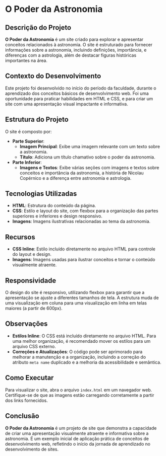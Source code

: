 # O Poder da Astronomia

## Descrição do Projeto

**O Poder da Astronomia** é um site criado para explorar e apresentar conceitos relacionados à astronomia. O site é estruturado para fornecer informações sobre a astronomia, incluindo definições, importância, e diferenças com a astrologia, além de destacar figuras históricas importantes na área.

## Contexto do Desenvolvimento

Este projeto foi desenvolvido no início do período da faculdade, durante o aprendizado dos conceitos básicos de desenvolvimento web. Foi uma oportunidade para praticar habilidades em HTML e CSS, e para criar um site com uma apresentação visual impactante e informativa.

## Estrutura do Projeto

O site é composto por:

- **Parte Superior**: 
  - **Imagem Principal**: Exibe uma imagem relevante com um texto sobre a astronomia.
  - **Título**: Adiciona um título chamativo sobre o poder da astronomia.
- **Parte Inferior**:
  - **Imagens e Textos**: Exibe várias seções com imagens e textos sobre conceitos e importância da astronomia, a história de Nicolau Copérnico e a diferença entre astronomia e astrologia.

## Tecnologias Utilizadas

- **HTML**: Estrutura do conteúdo da página.
- **CSS**: Estilo e layout do site, com flexbox para a organização das partes superiores e inferiores e design responsivo.
- **Imagens**: Imagens ilustrativas relacionadas ao tema da astronomia.

## Recursos

- **CSS Inline**: Estilo incluído diretamente no arquivo HTML para controle do layout e design.
- **Imagens**: Imagens usadas para ilustrar conceitos e tornar o conteúdo visualmente atraente.

## Responsividade

O design do site é responsivo, utilizando flexbox para garantir que a apresentação se ajuste a diferentes tamanhos de tela. A estrutura muda de uma visualização em coluna para uma visualização em linha em telas maiores (a partir de 600px).

## Observações

- **Estilos Inline**: O CSS está incluído diretamente no arquivo HTML. Para uma melhor organização, é recomendado mover os estilos para um arquivo CSS externo.
- **Correções e Atualizações**: O código pode ser aprimorado para melhorar a manutenção e a organização, incluindo a correção do atributo `meta name` duplicado e a melhoria da acessibilidade e semântica.

## Como Executar

Para visualizar o site, abra o arquivo `index.html` em um navegador web. Certifique-se de que as imagens estão carregando corretamente a partir dos links fornecidos.

## Conclusão

**O Poder da Astronomia** é um projeto de site que demonstra a capacidade de criar uma apresentação visualmente atraente e informativa sobre a astronomia. É um exemplo inicial de aplicação prática de conceitos de desenvolvimento web, refletindo o início da jornada de aprendizado no desenvolvimento de sites.

